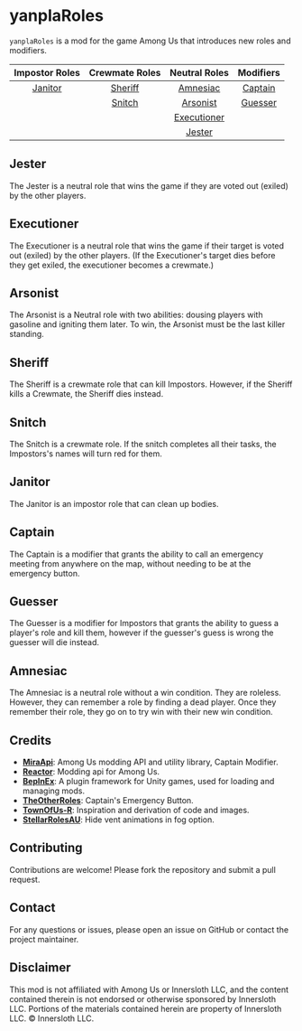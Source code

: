 # yanplaRoles
`yanplaRoles` is a mod for the game Among Us that introduces new roles and modifiers.

| **Impostor Roles**           | **Crewmate Roles**                | **Neutral Roles**                | **Modifiers**                |
|:----------------------------:|:---------------------------------:|:--------------------------------:|:----------------------------:|
| [Janitor](#janitor)          | [Sheriff](#sheriff)               | [Amnesiac](#amnesiac)            | [Captain](#captain)          |
|                              | [Snitch](#snitch)                 | [Arsonist](#arsonist)            | [Guesser](#guesser)          |
|                              |                                   | [Executioner](#executioner)      |                              |
|                              |                                   | [Jester](#jester)                |                              |

## Jester

The Jester is a neutral role that wins the game if they are voted out (exiled) by the other players.

## Executioner

The Executioner is a neutral role that wins the game if their target is voted out (exiled) by the other players. (If the Executioner's target dies before they get exiled, the executioner becomes a crewmate.)

## Arsonist

The Arsonist is a Neutral role with two abilities: dousing players with gasoline and igniting them later. To win, the Arsonist must be the last killer standing.

## Sheriff

The Sheriff is a crewmate role that can kill Impostors. However, if the Sheriff kills a Crewmate, the Sheriff dies instead.

## Snitch

The Snitch is a crewmate role. If the snitch completes all their tasks, the Impostors's names will turn red for them.

## Janitor

The Janitor is an impostor role that can clean up bodies.

## Captain

The Captain is a modifier that grants the ability to call an emergency meeting from anywhere on the map, without needing to be at the emergency button.

## Guesser

The Guesser is a modifier for Impostors that grants the ability to guess a player's role and kill them, however if the guesser's guess is wrong the guesser will die instead.

## Amnesiac

The Amnesiac is a neutral role without a win condition. 
They are roleless.
However, they can remember a role by finding a dead player.
Once they remember their role, they go on to try win with their new win condition.

## Credits
- **[MiraApi](https://github.com/All-Of-Us-Mods/MiraAPI)**: Among Us modding API and utility library, Captain Modifier.
- **[Reactor](https://github.com/NuclearPowered/Reactor)**: Modding api for Among Us.
- **[BepInEx](https://github.com/BepInEx/BepInEx)**: A plugin framework for Unity games, used for loading and managing mods.
- **[TheOtherRoles](https://github.com/TheOtherRolesAU/TheOtherRoles)**: Captain's Emergency Button.
- **[TownOfUs-R](https://github.com/eDonnes124/Town-Of-Us-R)**: Inspiration and derivation of code and images.
- **[StellarRolesAU](https://github.com/Mr-Fluuff/StellarRolesAU)**: Hide vent animations in fog option.

## Contributing

Contributions are welcome! Please fork the repository and submit a pull request.

## Contact

For any questions or issues, please open an issue on GitHub or contact the project maintainer.

## Disclaimer

This mod is not affiliated with Among Us or Innersloth LLC, and the content contained therein is not endorsed or otherwise sponsored by Innersloth LLC. Portions of the materials contained herein are property of Innersloth LLC. © Innersloth LLC.